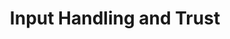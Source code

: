 ---
title: Input Handling and Trust      # ← label in the sidebar
nav_order: 2             # ← 1st section in the whole book
has_children: true       # ← tells JTD to expect child pages
parent: Web
permalink: /web/Fundamentals/    # (nice clean URL, optional)
---
